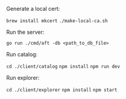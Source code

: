 Generate a local cert:

`brew install mkcert`
`./make-local-ca.sh`

Run the server:

`go run ./cmd/aft -db <path_to_db_file>`

Run catalog:

`cd ./client/catalog`
`npm install`
`npm run dev`

Run explorer:

`cd ./client/explorer`
`npm install`
`npm start`